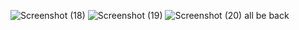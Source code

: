 
![Screenshot (18)](https://user-images.githubusercontent.com/92708967/218298171-441dc0b8-e5a4-4e42-9574-20b4ecce0e00.png)
![Screenshot (19)](https://user-images.githubusercontent.com/92708967/218412902-0eda58d3-d7c4-4990-a021-c492ac8bf587.png)
![Screenshot (20)](https://user-images.githubusercontent.com/92708967/218785264-3242d8e9-2e53-4259-b623-5d755ad6a80e.png)
all be back

